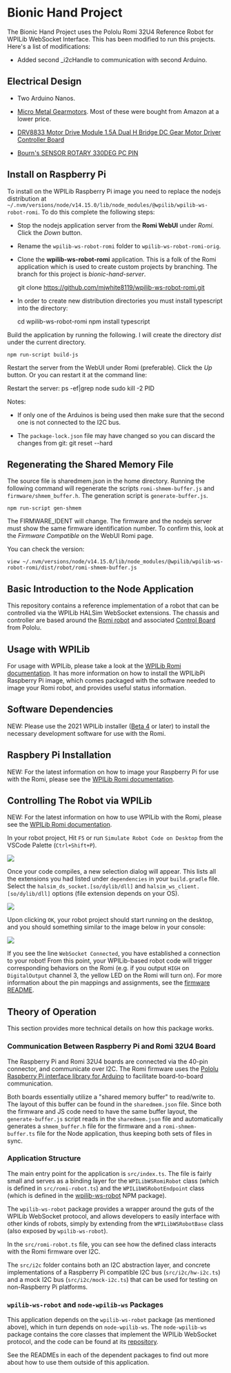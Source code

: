# Bionic Hand Project

The Bionic Hand Project uses the Pololu Romi 32U4 Reference Robot for WPILib WebSocket Interface.  This has been modified to run this projects.  Here's a list of modifications:

- Added second _i2cHandle to communication with second Arduino.

## Electrical Design
- Two Arduino Nanos.

- [Micro Metal Gearmotors](https://www.pololu.com/category/60/micro-metal-gearmotors).  Most of these were bought from Amazon at a lower price.

- [DRV8833 Motor Drive Module 1.5A Dual H Bridge DC Gear Motor Driver Controller Board](https://www.amazon.com/dp/B07S4FVY9M?psc=1&ref=ppx_yo2ov_dt_b_product_details)

- [Bourn's SENSOR ROTARY 330DEG PC PIN](https://www.digikey.com/en/products/detail/bourns-inc/3382H-1-103/2080233)


## **Install on Raspberry Pi**

To install on the WPILib Raspberry Pi image you need to replace the nodejs distribution at `~/.nvm/versions/node/v14.15.0/lib/node_modules/@wpilib/wpilib-ws-robot-romi`.  To do this complete the following steps:

- Stop the nodejs application server from the **Romi WebUI** under *Romi*.  Click the *Down* button.

- Rename the `wpilib-ws-robot-romi` folder to `wpilib-ws-robot-romi-orig`.

- Clone the **wpilib-ws-robot-romi** application.  This is a folk of the Romi application which is used to create custom projects by branching.  The branch for this project is *bionic-hand-server*. 

    git clone https://github.com/mjwhite8119/wpilib-ws-robot-romi.git

- In order to create new distribution directories you must install typescript into the directory:

    cd wpilib-ws-robot-romi
    npm install typescript

Build the application by running the following.  I will create the directory *dist* under the current directory.

    npm run-script build-js

Restart the server from the WebUI under Romi (preferable).  Click the *Up* button. Or you can restart it at the command line:

Restart the server:
    ps -ef|grep node
    sudo kill -2 PID

Notes:
- If only one of the Arduinos is being used then make sure that the second one is not connected to the I2C bus.

- The `package-lock.json` file may have changed so you can discard the changes from git:
    git reset --hard

## Regenerating the Shared Memory File

The source file is sharedmem.json in the home directory.  Running the following command will regenerate the scripts `romi-shmem-buffer.js` and `firmware/shmem_buffer.h`.  The generation script is `generate-buffer.js`.

    npm run-script gen-shmem

The FIRMWARE_IDENT will change.  The firmware and the nodejs server must show the same firmware identification number.  To confirm this, look at the *Firmware Compatible* on the WebUI Romi page.   

You can check the version:
    
    view ~/.nvm/versions/node/v14.15.0/lib/node_modules/@wpilib/wpilib-ws-robot-romi/dist/robot/romi-shmem-buffer.js


## **Basic Introduction to the Node Application**
This repository contains a reference implementation of a robot that can be controlled via the WPILib HALSim WebSocket extensions. The chassis and controller are based around the [Romi robot](https://www.pololu.com/category/202/romi-chassis-and-accessories) and associated [Control Board](https://www.pololu.com/product/3544) from Pololu.

## **Usage with WPILib**
For usage with WPILib, please take a look at the [WPILib Romi documentation](https://docs.wpilib.org/en/stable/docs/romi-robot/index.html). It has more information on how to install the WPILibPi Raspberry Pi image, which comes packaged with the software needed to image your Romi robot, and provides useful status information.

## **Software Dependencies**
NEW: Please use the 2021 WPILib installer ([Beta 4](https://github.com/wpilibsuite/allwpilib/releases/tag/v2021.1.1-beta-4) or later) to install the necessary development software for use with the Romi.

## **Raspbery Pi Installation**
NEW: For the latest information on how to image your Raspberry Pi for use with the Romi, please see the [WPILib Romi documentation](https://docs.wpilib.org/en/stable/docs/romi-robot/index.html).

## **Controlling The Robot via WPILib**
NEW: For the latest information on how to use WPILib with the Romi, please see the [WPILib Romi documentation](https://docs.wpilib.org/en/stable/docs/romi-robot/index.html).

In your robot project, Hit `F5` or run `Simulate Robot Code on Desktop` from the VSCode Palette (`Ctrl+Shift+P`).

![](resources/vscode-palette-simulate.png)

Once your code compiles, a new selection dialog will appear. This lists all the extensions you had listed under `dependencies` in your `build.gradle` file. Select the `halsim_ds_socket.[so/dylib/dll]` and `halsim_ws_client.[so/dylib/dll]` options (file extension depends on your OS).

![](resources/vscode-select-extension.png)

Upon clicking `OK`, your robot project should start running on the desktop, and you should something similar to the image below in your console:

![](resources/halsim-extension-start.png)

If you see the line `WebSocket Connected`, you have established a connection to your robot! From this point, your WPILib-based robot code will trigger corresponding behaviors on the Romi (e.g. if you output `HIGH` on `DigitalOutput` channel 3, the yellow LED on the Romi will turn on). For more information about the pin mappings and assignments, see the [firmware README](firmware/README.md).

## **Theory of Operation**
This section provides more technical details on how this package works.

### **Communication Between Raspberry Pi and Romi 32U4 Board**
The Raspberry Pi and Romi 32U4 boards are connected via the 40-pin connector, and communicate over I2C. The Romi firmware uses the [Pololu Raspberry Pi interface library for Arduino](https://github.com/pololu/pololu-rpi-slave-arduino-library) to facilitate board-to-board communication.

Both boards essentially utilize a "shared memory buffer" to read/write to. The layout of this buffer can be found in the `sharedmem.json` file. Since both the firmware and JS code need to have the same buffer layout, the `generate-buffer.js` script reads in the `sharedmem.json` file and automatically generates a `shmem_buffer.h` file for the firmware and a `romi-shmem-buffer.ts` file for the Node application, thus keeping both sets of files in sync.

### **Application Structure**
The main entry point for the application is `src/index.ts`. The file is fairly small and serves as a binding layer for the `WPILibWSRomiRobot` class (which is defined in `src/romi-robot.ts`) and the `WPILibWSRobotEndpoint` class (which is defined in the [wpilib-ws-robot](https://github.com/wpilibsuite/wpilib-ws-robot) NPM package).

The `wpilib-ws-robot` package provides a wrapper around the guts of the WPILib WebSocket protocol, and allows developers to easily interface with other kinds of robots, simply by extending from the `WPILibWSRobotBase` class (also exposed by `wpilib-ws-robot`).

In the `src/romi-robot.ts` file, you can see how the defined class interacts with the Romi firmware over I2C.

The `src/i2c` folder contains both an I2C abstraction layer, and concrete implementations of a Raspberry Pi compatible I2C bus (`src/i2c/hw-i2c.ts`) and a mock I2C bus (`src/i2c/mock-i2c.ts`) that can be used for testing on non-Raspberry Pi platforms.

### **`wpilib-ws-robot` and `node-wpilib-ws` Packages**
This application depends on the `wpilib-ws-robot` package (as mentioned above), which in turn depends on `node-wpilib-ws`. The `node-wpilib-ws` package contains the core classes that implement the WPILib WebSocket protocol, and the code can be found at its [repository](https://github.com/wpilibsuite/node-wpilib-ws).

See the READMEs in each of the dependent packages to find out more about how to use them outside of this application.

